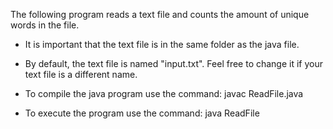 The following program reads a text file and counts the amount of unique words in the file.

- It is important that the text file is in the same folder as the java file. 
- By default, the text file is named "input.txt". Feel free to change it if your text file is a different name.

- To compile the java program use the command: javac ReadFile.java
- To execute the program use the command: java ReadFile
